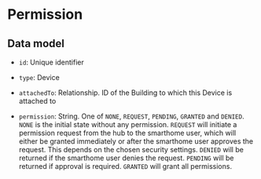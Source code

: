 # Permission



## Data model

- `id`: Unique identifier

- `type`: Device

- `attachedTo`: Relationship. ID of the Building to which this Device is attached to

- `permission`: String. One of `NONE`, `REQUEST`, `PENDING`, `GRANTED` and `DENIED`. `NONE` is the initial state without any permission. `REQUEST` will initiate a permission request from the hub to the smarthome user, which will either be granted immediately or after the smarthome user approves the request. This depends on the chosen security settings. `DENIED` will be returned if the smarthome user denies the request. `PENDING` will be returned if approval is required. `GRANTED` will grant all permissions.